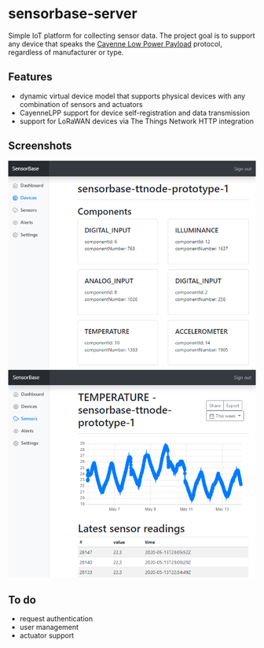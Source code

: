 # sensorbase-server

Simple IoT platform for collecting sensor data. The project goal is to support any device that speaks the [Cayenne Low Power Payload](https://developers.mydevices.com/cayenne/docs/lora/#lora-cayenne-low-power-payload) protocol, regardless of manufacturer or type.

## Features 
- dynamic virtual device model that supports physical devices with any combination of sensors and actuators
- CayenneLPP support for device self-registration and data transmission
- support for LoRaWAN devices via The Things Network HTTP integration

## Screenshots
![](docs/images/sensorbase-screenshot-components.png)
![](docs/images/sensorbase-screenshot-temperature.png)

## To do
- request authentication
- user management
- actuator support
